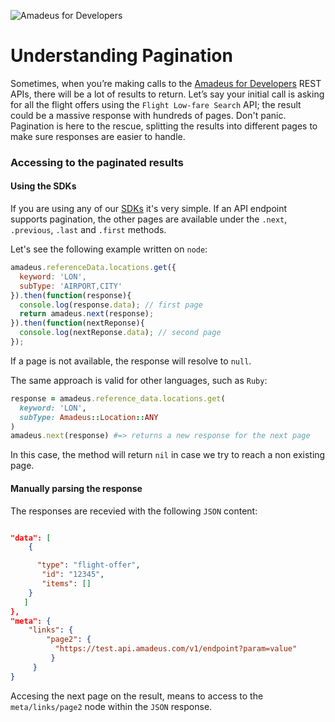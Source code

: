 ![Amadeus for Developers](../../master/images/logo.png)

# Understanding Pagination

Sometimes, when you’re making calls to the [Amadeus for
Developers](http://developers.amadeus.com) REST APIs, there will be a lot of
results to return. Let’s say your initial call is asking for all the flight
offers using the `Flight Low-fare Search` API; the result could be a massive
response with hundreds of pages. Don't panic. Pagination is here to the rescue,
splitting the results into different pages to make sure responses are easier to
handle.

 
### Accessing to the paginated results

#### Using the SDKs

If you are using any of our [SDKs](https://github.com/amadeus4dev) it's very
simple.  If an API endpoint supports pagination, the other pages are available
under the `.next`, `.previous`, `.last` and `.first` methods.

Let's see the following example written on `node`:

```js
amadeus.referenceData.locations.get({
  keyword: 'LON',
  subType: 'AIRPORT,CITY'
}).then(function(response){
  console.log(response.data); // first page
  return amadeus.next(response);
}).then(function(nextReponse){
  console.log(nextReponse.data); // second page
});
```

If a page is not available, the response will resolve to `null`.
 
The same approach is valid for other languages, such as `Ruby`:

```ruby
response = amadeus.reference_data.locations.get(
  keyword: 'LON',
  subType: Amadeus::Location::ANY
)
amadeus.next(response) #=> returns a new response for the next page
```

In this case, the method will return `nil` in case we try to reach a non existing page.

#### Manually parsing the response

The responses are recevied with the following `JSON` content:
 
```json

"data": [
    {

      "type": "flight-offer",
       "id": "12345",
       "items": []
    }
   ]
},
"meta": {
    "links": {
        "page2": {
          "https://test.api.amadeus.com/v1/endpoint?param=value"
         }
     }
}
```

Accesing the next page on the result, means to access to the `meta/links/page2`
node within the `JSON` response.



